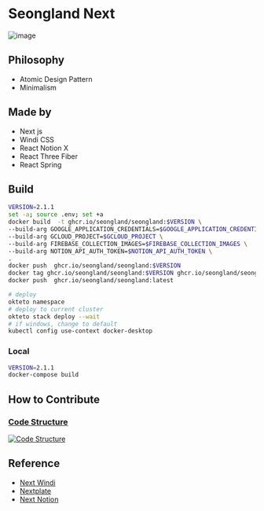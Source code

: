 # Seongland Next

![image](https://user-images.githubusercontent.com/27716524/126918573-c8c824bc-70eb-4c8c-ab72-93867451394a.png)

## Philosophy

- Atomic Design Pattern
- Minimalism

## Made by

- Next js
- Windi CSS
- React Notion X
- React Three Fiber
- React Spring

## Build

```bash
VERSION=2.1.1
set -a; source .env; set +a
docker build  -t ghcr.io/seongland/seongland:$VERSION \
--build-arg GOOGLE_APPLICATION_CREDENTIALS=$GOOGLE_APPLICATION_CREDENTIALS \
--build-arg GCLOUD_PROJECT=$GCLOUD_PROJECT \
--build-arg FIREBASE_COLLECTION_IMAGES=$FIREBASE_COLLECTION_IMAGES \
--build-arg NOTION_API_AUTH_TOKEN=$NOTION_API_AUTH_TOKEN \
.
docker push  ghcr.io/seongland/seongland:$VERSION
docker tag ghcr.io/seongland/seongland:$VERSION ghcr.io/seongland/seongland:latest
docker push  ghcr.io/seongland/seongland:latest

# deploy
okteto namespace
# deploy to current cluster
okteto stack deploy --wait
# if windows, change to default
kubectl config use-context docker-desktop
```

### Local

```bash
VERSION=2.1.1
docker-compose build
```

## How to Contribute
### [Code Structure](https://app.codesee.io/maps/public/69f7dc50-7824-11ec-9a06-254b579c0ec0)
[![Code Structure](https://s3.us-west-2.amazonaws.com/secure.notion-static.com/459f657f-fea7-4097-8469-bd23da5d5d53/Untitled.png?X-Amz-Algorithm=AWS4-HMAC-SHA256&X-Amz-Content-Sha256=UNSIGNED-PAYLOAD&X-Amz-Credential=AKIAT73L2G45EIPT3X45%2F20220118%2Fus-west-2%2Fs3%2Faws4_request&X-Amz-Date=20220118T061200Z&X-Amz-Expires=86400&X-Amz-Signature=63492fc81b55b685b9a086368b87d1263ef9ad48ddb031f273860d88ffa7065e&X-Amz-SignedHeaders=host&response-content-disposition=filename%20%3D%22Untitled.png%22&x-id=GetObject)](https://app.codesee.io/maps/public/69f7dc50-7824-11ec-9a06-254b579c0ec0)




## Reference

- [Next Windi](https://github.com/seonglae/next-windicss)
- [Nextplate](https://github.com/nextplate-dev/nextplate-chakra-ui)
- [Next Notion](https://github.com/transitive-bullshit/nextjs-notion-starter-kit)
